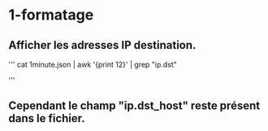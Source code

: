 # 1-formatage

## Afficher les adresses IP destination.

'''
cat 1minute.json | awk '{print $1$2}' | grep "ip.dst"

'''

## Cependant le champ "ip.dst_host" reste présent dans le fichier.
